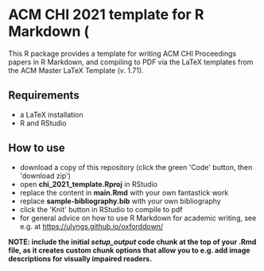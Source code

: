 # ACM CHI 2021 template for R Markdown (
This R package provides a template for writing ACM CHI Proceedings papers in R Markdown, and compiling to PDF via the LaTeX templates from the ACM Master LaTeX Template (v. 1.71).

## Requirements
- a LaTeX installation
- R and RStudio

## How to use
- download a copy of this repository (click the green 'Code' button, then 'download zip')
- open **chi_2021_template.Rproj** in RStudio
- replace the content in **main.Rmd** with your own fantastick work
- replace **sample-bibliography.bib** with your own bibliography
- click the 'Knit' button in RStudio to compile to pdf
- for general advice on how to use R Markdown for academic writing, see e.g. at https://ulyngs.github.io/oxforddown/

**NOTE: include the initial *setup_output* code chunk at the top of your .Rmd file, as it creates custom chunk options that allow you to e.g. add image descriptions for visually impaired readers.**
